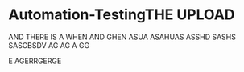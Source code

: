 # Automation-TestingTHE UPLOAD
AND
THERE 
IS 
 A
  WHEN AND GHEN ASUA 
  ASAHUAS
   ASSHD
   SASHS
   SASCBSDV
   AG
   AG
   A
   GG


   E
   AGERRGERGE

   
